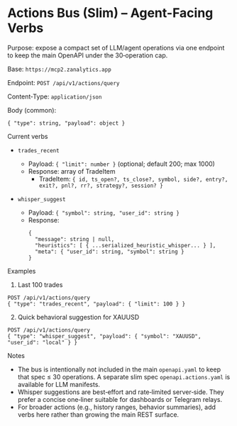 # Actions Bus (Slim) – Agent-Facing Verbs

Purpose: expose a compact set of LLM/agent operations via one endpoint to keep the main OpenAPI under the 30‑operation cap.

Base: `https://mcp2.zanalytics.app`

Endpoint: `POST /api/v1/actions/query`

Content‑Type: `application/json`

Body (common):
```
{ "type": string, "payload": object }
```

Current verbs

- `trades_recent`
  - Payload: `{ "limit": number }` (optional; default 200; max 1000)
  - Response: array of TradeItem
    - TradeItem: `{ id, ts_open?, ts_close?, symbol, side?, entry?, exit?, pnl?, rr?, strategy?, session? }`

- `whisper_suggest`
  - Payload: `{ "symbol": string, "user_id": string }`
  - Response:
    ```
    {
      "message": string | null,
      "heuristics": [ { ...serialized_heuristic_whisper... } ],
      "meta": { "user_id": string, "symbol": string }
    }
    ```

Examples

1) Last 100 trades
```
POST /api/v1/actions/query
{ "type": "trades_recent", "payload": { "limit": 100 } }
```

2) Quick behavioral suggestion for XAUUSD
```
POST /api/v1/actions/query
{ "type": "whisper_suggest", "payload": { "symbol": "XAUUSD", "user_id": "local" } }
```

Notes

- The bus is intentionally not included in the main `openapi.yaml` to keep that spec ≤ 30 operations. A separate slim spec `openapi.actions.yaml` is available for LLM manifests.
- Whisper suggestions are best‑effort and rate‑limited server‑side. They prefer a concise one‑liner suitable for dashboards or Telegram relays.
- For broader actions (e.g., history ranges, behavior summaries), add verbs here rather than growing the main REST surface.

